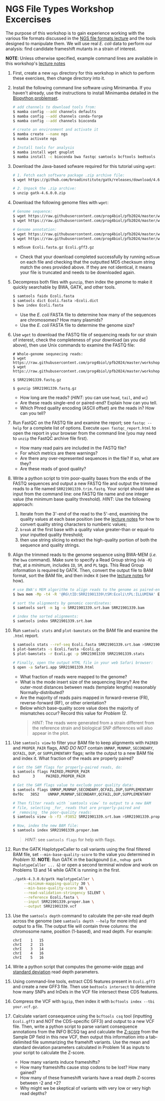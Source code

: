 NGS File Types Workshop Excercises
=======================

The purpose of this workshop is to gain experience working with the various file formats discussed in the [NGS file formats lecture](bio_info_formats.pdf) and the tools designed to manipulate them. We will use real *E. coli* data to perform our analysis: find candidate frameshift mutants in a strain of interest.

**NOTE**: Unless otherwise specified, example command lines are available in this workshop's [lecture notes](bio_info_formats.pdf)

1. First, create a new `ngs` directory for this workshop in which to perform these exercises, then change directory into it.

2. Install the following command line software using Minimamba. If you haven't already, use the instructions to install Minimamba detailed in the [Biopython problemset](../../problemsets/biopython_problemset.md).
    ```bash
    # add channels to download tools from:
    $ mamba config --add channels defaults
    $ mamba config --add channels conda-forge
    $ mamba config --add channels bioconda

    # create an environment and activate it
    $ mamba create --name ngs
    $ mamba activate ngs

    # Install tools for analysis
    $ mamba install wget gnuplot
    $ mamba install -c bioconda bwa fastqc samtools bcftools bedtools 
    ```
   

3. Download the Java-based sofware required for this tutorial using `wget`:
    ```bash
    # 1. Fetch each software package .zip archive file:
    $ wget https://github.com/broadinstitute/gatk/releases/download/4.6.0.0/gatk-4.6.0.0.zip

    # 2. Unpack the .zip archive:
    $ unzip gatk-4.6.0.0.zip
    ```


4. Download the following genome files with `wget`:
    ```bash
    # Genome sequence:
    $ wget https://raw.githubusercontent.com/prog4biol/pfb2024/master/workshops/NGS/data/Ecoli.fasta.gz
    $ wget https://raw.githubusercontent.com/prog4biol/pfb2024/master/workshops/NGS/data/Ecoli.fasta.gz.md5

    # Genome annotation:
    $ wget https://raw.githubusercontent.com/prog4biol/pfb2024/master/workshops/NGS/data/Ecoli.gff3.gz
    $ wget https://raw.githubusercontent.com/prog4biol/pfb2024/master/workshops/NGS/data/Ecoli.gff3.gz.md5

    $ md5sum Ecoli.fasta.gz Ecoli.gff3.gz
    ```
    - Check that your download completed successfully by running `md5sum` on each file and checking that the outputted MD5 checksum string match the ones provided above. If they are not identical, it means your file is truncated and needs to be downloaded again.

5. Decompress both files with `gunzip`, then index the genome to make it quickly searchable by BWA, GATK, and other tools.
    ```bash
    $ samtools faidx Ecoli.fasta
    $ samtools dict Ecoli.fasta >Ecoli.dict
    $ bwa index Ecoli.fasta
    ```
    - Use the _E. coli_ FASTA file to determine how many of the sequences are chromosomes? How many plasmids?
    - Use the _E. coli_ FASTA file to determine the genome size?


6. Use `wget` to download the FASTQ file of sequencing reads for our strain of interest, check the completeness of your download (as you did above), then use Unix commands to examine the FASTQ file:
    ```
    # Whole-genome sequnecing reads:
    $ wget https://raw.githubusercontent.com/prog4biol/pfb2024/master/workshops/NGS/data/SRR21901339.fastq.gz
    $ wget https://raw.githubusercontent.com/prog4biol/pfb2024/master/workshops/NGS/data/SRR21901339.fastq.gz.md5

    $ SRR21901339.fastq.gz

    $ gunzip SRR21901339.fastq.gz
    ```
    - How long are the reads? (*HINT*: you can use `head`, `tail`, and `wc`)
    - Are these reads single-end or paired-end? Explain how can you tell. 
    - Which Phred quality encoding (ASCII offset) are the reads in? How can you tell?


7. Run FastQC on the FASTQ file and examine the report; see `fastqc --help` for a complete list of options. Execute `open fastqc_report.html` to open the report in your browser from the command line (you may need to `unzip` the FastQC archive file first). 
    - How many read pairs are included in the FASTQ file?
    - For which metrics are there warnings?
    - Are there any over-represented sequences in the file? If so, what are they?
    - Are these reads of good quality?


8. Write a python script to trim poor-quality bases from the ends of the FASTQ sequences and output a new FASTQ file and output the trimmed reads to a file named `SRR21901339.trim.fastq`. Your script should take as input from the command line: one FASTQ file name and one integer value (the minimum base quality threshold). *HINT*: Use the following approach:
    1. Iterate from the 3'-end of the read to the 5'-end, examining the quality values at each base position (see the [lecture notes](bio_info_formats.pdf) for how to convert quality string characters to numberic values;  
    2. `break` at the first base with a quality value greater-than or equal-to your inputted quality threshold;  
    3. then use string slicing to extract the high-quality portion of both the sequence and quality strings.  


9. Align the trimmed reads to the genome sequence using BWA-MEM (*i.e.* the `bwa` command). Make sure to specify a Read Group string (via `-R`) that, at a *minimum*, includes `ID`, `SM`, and `PL` tags. This Read Group information is required by GATK. Then, convert the output file to BAM format, sort the BAM file, and then index it (see the [lecture notes](bio_info_formats.pdf) for how).
    ```bash
    # use BWA's MEM algorithm to align reads to the genome as paired-ends:
    $ bwa mem -Mp -t4 -R '@RG\tID:SRR21901339\tSM:Ecoli\tPL:ILLUMINA' Ecoli.fasta SRR21901339.trim.fastq | samtools view -b - >SRR21901339.bam

    # sort the alignments by genomic coordinates:
    $ samtools sort -m 1g -o SRR21901339.srt.bam SRR21901339.bam

    # index the sorted alignments:
    $ samtools index SRR21901339.srt.bam
    ```


10. Run `samtools stats` and `plot-bamstats` on the BAM file and examine the `.html` report.
    ```bash
    $ samtools stats --ref-seq Ecoli.fasta SRR21901339.srt.bam >SRR21901339.stats
    $ plot-bamstats -s Ecoli.fasta >Ecoli.gc
    $ plot-bamstats -r Ecoli.gc -p SRR21901339 SRR21901339.stats

    # Finally, open the output HTML file in your web Safari browser:
    $ open -a Safari.app SRR21901339.html
    ```
    - What fraction of reads were mapped to the genome?
    - What is the mode insert size of the sequencing library? Are the outer-most distances between reads (template lengths) reasonably Normally-distributed?
    - Are the majority of reads pairs mapped in forward-reverse (FR), reverse-forward (RF), or other orientation?
    - Below which base-quality score value does the majority of mismatches occur? Record this value for *Problem 12*.
       >*HINT*: The reads were generated from a strain different from the reference strain and biological SNP differences will also appear in the plot.


11. Use `samtools view` to filter your BAM file to keep alignments with `PAIRED` and `PROPER_PAIR` flags, AND *DO NOT* contain `UNMAP`, `MUNMAP`, `SECONDARY`, `QCFAIL`, `DUP`, or `SUPPLEMENTARY` flags; write the output to a new BAM file and index it. What fraction of the reads are properly paired?
    ```bash
    # Get the SAM flags for properly-paired reads, do:
    $ samtools flags PAIRED,PROPER_PAIR
    0x3	     3	   PAIRED,PROPER_PAIR

    # Get the SAM flags value to exclude poor quality data:
    $ samtools flags UNMAP,MUNMAP,SECONDARY,QCFAIL,DUP,SUPPLEMENTARY
    0xf0c	3852	UNMAP,MUNMAP,SECONDARY,QCFAIL,DUP,SUPPLEMENTARY

    # Then filter reads with `samtools view` to output to a new BAM
    # file, selecting _for_ reads that are properly-paired and
    # _removing_ the poor-quality reads:
    $ samtools view -b -f3 -F3852 SRR21901339.srt.bam >SRR21901339.proper.bam

    # Now, index the new BAM file:
    $ samtools index SRR21901339.proper.bam
    ```
    > *HINT*: see `samtools flags` for help with flags.


12. Run the GATK HaplotypeCaller to call variants using the final filtered BAM file, set `--min-base-quality-score` to the value you determined in *Problem 10*. **NOTE**: Run GATK in the backgound (i.e., `nohup gatk HaplotypeCaller ... &`) or open a second terminal window and work on Problems 13 and 14 while GATK is running in the first.
    ```bash
    ./gatk-4.3.0.0/gatk HaplotypeCaller \
         --minimum-mapping-quality 30 \
         --min-base-quality-score 30 \
         --read-validation-stringency SILENT \
         --reference Ecoli.fasta \
         --input SRR21901339.proper.bam \
         --output SRR21901339.vcf
    ```


13. Use the `samtools depth` command to calculate the per-site read depth across the genome (see `samtools depth --help` for more info) and output to a file. The output file will contain three columns: the chromosome name, position (1-based), and read depth. For example:
    ```
    chrI	1	15
    chrI	2	15
    chrI	3	14
    chrI	4	16
    chrI	5	16
    ```
    

14. Write a python script that computes the genome-wide [mean](https://en.wikipedia.org/wiki/Arithmetic_mean) and [standard deviation](https://en.wikipedia.org/wiki/Standard_deviation) read depth parameters.


15. Using command-line tools, extract CDS features present in `Ecoli.gff3` and create a new GFF3 file. Then use `bedtools intersect` to determine how many SNPs and InDels in the VCF file intersect these CDS features.


16. Compress the VCF with `bgzip`, then index it with `bcftools index --tbi your.vcf.gz`.


17. Calculate variant consequence using the `bcftools csq` tool (inputting `Ecoli.gff3` and *NOT* the CDS-specific GFF3) and output to a new VCF file. Then, write a python script to parse variant consequence annotations from the INFO BCSQ tag and calculate the [Z-score](https://en.wikipedia.org/wiki/Standard_score) from the Sample DP field in this new VCF, then output this information into a tab-delimited file summarizing the framehift variants. Use the mean and standard deviation parameters calculated in Problem 14 as inputs to your script to calculate the Z-score.
    - How many variants induce frameshifts?
    - How many frameshifts cause stop codons to be lost? How many gained?
    - How many of these frameshift variants have a read depth Z-scores between -2 and +2?
    - Why might we be skeptical of variants with very low or very high read depths?
